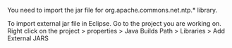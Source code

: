 You need to import the jar file for org.apache.commons.net.ntp.* library.

To import external jar file in Eclipse.
Go to the project you are working on.
Right click on the project > properties > Java Builds Path > Libraries > Add External JARS